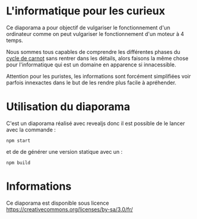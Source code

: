 # L'informatique pour les curieux

Ce diaporama a pour objectif de vulgariser le fonctionnement d'un ordinateur comme on peut vulgariser le fonctionnement d'un moteur à 4 temps. 

Nous sommes tous capables de comprendre les différentes phases du [cycle de carnot](https://fr.wikipedia.org/wiki/Cycle_de_Carnot) sans rentrer dans les détails, alors faisons la même chose pour l'informatique qui est un domaine en apparence si innacessible.

Attention pour les puristes, les informations sont forcément simplifiées voir parfois innexactes dans le but de les rendre plus facile à apréhender.

# Utilisation du diaporama

C'est un diaporama réalisé avec revealjs donc il est possible de le lancer avec la commande :

    npm start

et de de générer une version statique avec un :

    npm build


# Informations

Ce diaporama est disponible sous licence https://creativecommons.org/licenses/by-sa/3.0/fr/